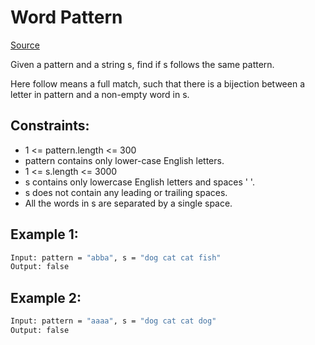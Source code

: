 # Word Pattern
[Source](https://leetcode.com/problems/word-pattern/)

Given a pattern and a string s, find if s follows the same pattern.

Here follow means a full match, such that there is a bijection between a letter in pattern and a non-empty word in s.

## Constraints:

 - 1 <= pattern.length <= 300
 - pattern contains only lower-case English letters.
 - 1 <= s.length <= 3000
 - s contains only lowercase English letters and spaces ' '.
 - s does not contain any leading or trailing spaces.
 - All the words in s are separated by a single space.

## Example 1:
```sh
Input: pattern = "abba", s = "dog cat cat fish"
Output: false
```

## Example 2:
```sh
Input: pattern = "aaaa", s = "dog cat cat dog"
Output: false
```